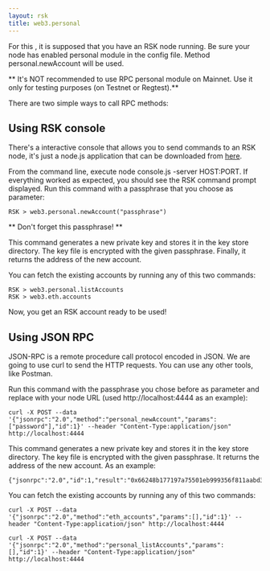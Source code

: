 ```yaml
---
layout: rsk
title: web3.personal
---
```


For this , it is supposed that you have an RSK node running. Be sure your node has enabled personal module in the config file. Method personal.newAccount will be used.

** It's NOT recommended to use RPC personal module on Mainnet. Use it only for testing purposes (on Testnet or Regtest).**

There are two simple ways to call RPC methods:

## Using RSK console
There's a interactive console that allows you to send commands to an RSK node, it's just a node.js application that can be downloaded from <a href="https://github.com/rsksmart/utilities/tree/master/console" target="_blank">here</a>.

From the command line, execute node console.js -server HOST:PORT. If everything worked as expected, you should see the RSK command prompt displayed. Run this command with a passphrase that you choose as parameter:

```
RSK > web3.personal.newAccount("passphrase")
```
** Don't forget this passphrase! **

This command generates a new private key and stores it in the key store directory. The key file is encrypted with the given passphrase. Finally, it returns the address of the new account.

You can fetch the existing accounts by running any of this two commands:

```
RSK > web3.personal.listAccounts
RSK > web3.eth.accounts
```
Now, you get an RSK account ready to be used!

## Using JSON RPC
JSON-RPC is a remote procedure call protocol encoded in JSON. We are going to use curl to send the HTTP requests. You can use any other tools, like Postman.

Run this command with the passphrase you chose before as parameter and replace with your node URL (used http://localhost:4444 as an example):

```
curl -X POST --data '{"jsonrpc":"2.0","method":"personal_newAccount","params":["password"],"id":1}' --header "Content-Type:application/json" http://localhost:4444
```
This command generates a new private key and stores it in the key store directory. The key file is encrypted with the given passphrase. It returns the address of the new account. As an example:

```
{"jsonrpc":"2.0","id":1,"result":"0x66248b177197a75501eb999356f811aabd37f38f"}
```

You can fetch the existing accounts by running any of this two commands:
```
curl -X POST --data '{"jsonrpc":"2.0","method":"eth_accounts","params":[],"id":1}' --header "Content-Type:application/json" http://localhost:4444
```
```
curl -X POST --data '{"jsonrpc":"2.0","method":"personal_listAccounts","params":[],"id":1}' --header "Content-Type:application/json" http://localhost:4444
```

